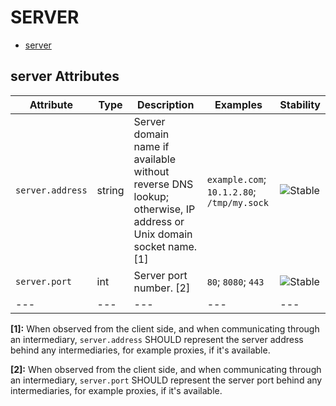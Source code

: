 
<!--- Hugo front matter used to generate the website version of this page:
--->

# SERVER

- [server](#server)


## server Attributes

| Attribute  | Type | Description  | Examples  | Stability |
|---|---|---|---|---|
| `server.address` | string | Server domain name if available without reverse DNS lookup; otherwise, IP address or Unix domain socket name. [1] |`example.com`; `10.1.2.80`; `/tmp/my.sock` | ![Stable](https://img.shields.io/badge/-stable-lightgreen) |
| `server.port` | int | Server port number. [2] |`80`; `8080`; `443` | ![Stable](https://img.shields.io/badge/-stable-lightgreen) |
|---|---|---|---|---|

**[1]:** When observed from the client side, and when communicating through an intermediary, `server.address` SHOULD represent the server address behind any intermediaries, for example proxies, if it's available.

**[2]:** When observed from the client side, and when communicating through an intermediary, `server.port` SHOULD represent the server port behind any intermediaries, for example proxies, if it's available.


